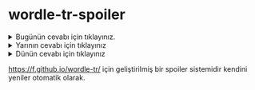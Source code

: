 # wordle-tr-spoiler

<details>
  <summary>Bugünün cevabı için tıklayınız.</summary>
  <br>
    <b> lisan </b>
</details>

<details>
  <summary>Yarının cevabı için tıklayınız</summary>
  <br>
   <b> yünlü </b>
</details>

<details>
  <summary>Dünün cevabı için tıklayınız </summary>
  <br>
  <b> soğan </b>
</details>

https://f.github.io/wordle-tr/ için geliştirilmiş bir spoiler sistemidir kendini yeniler otomatik olarak.

